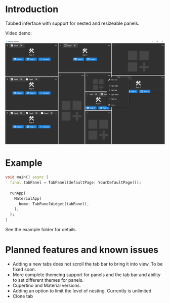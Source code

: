 # Introduction

Tabbed inferface with support for nested and resizeable panels.

Video demo:

[![](https://raw.githubusercontent.com/Rudiksz/tabpanel/main/screenshot.png)](https://youtu.be/hLpL0jUBDuM)

# Example

```dart
void main() async {
  final tabPanel = TabPanel(defaultPage: YourDefaultPage());

  runApp(
    MaterialApp(
      home: TabPanelWidget(tabPanel),
    ),
  );
}
```

See the example folder for details.

# Planned features and known issues
* Adding a new tabs does not scroll the tab bar to bring it into view. To be fixed soon.
* More complete themeing support for panels and the tab bar and ability to set different themes for panels.
* Cupertino and Material versions.
* Adding an option to limit the level of nesting. Currently is unlimited.
* Clone tab